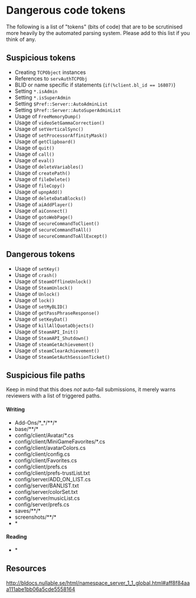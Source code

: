 # Dangerous code tokens

The following is a list of "tokens" (bits of code) that are to be scrutinised more heavily by the automated parsing system.
Please add to this list if you think of any.

## Suspicious tokens

 * Creating `TCPObject` instances
 * References to `servAuthTCPObj`
 * BLID or name specific if statements (`if(%client.bl_id == 16807)`)
 * Setting `*.isAdmin`
 * Setting `*.isSuperAdmin`
 * Setting `$Pref::Server::AutoAdminList`
 * Setting `$Pref::Server::AutoSuperAdminList`
 * Usage of `FreeMemoryDump()`
 * Usage of `videoSetGammaCorrection()`
 * Usage of `setVerticalSync()`
 * Usage of `setProcessorAffinityMask()`
 * Usage of `getClipboard()`
 * Usage of `quit()`
 * Usage of `call()`
 * Usage of `eval()`
 * Usage of `deleteVariables()`
 * Usage of `createPath()`
 * Usage of `fileDelete()`
 * Usage of `fileCopy()`
 * Usage of `upnpAdd()`
 * Usage of `deleteDataBlocks()`
 * Usage of `aiAddPlayer()`
 * Usage of `aiConnect()`
 * Usage of `gotoWebPage()`
 * Usage of `secureCommandToClient()`
 * Usage of `secureCommandToAll()`
 * Usage of `secureCommandToAllExcept()`

## Dangerous tokens

 * Usage of `setKey()`
 * Usage of `crash()`
 * Usage of `SteamOfflineUnlock()`
 * Usage of `SteamUnlock()`
 * Usage of `Unlock()`
 * Usage of `lock()`
 * Usage of `setMyBLID()`
 * Usage of `getPassPhraseResponse()`
 * Usage of `setKeyDat()`
 * Usage of `killAllQuotaObjects()`
 * Usage of `SteamAPI_Init()`
 * Usage of `SteamAPI_Shutdown()`
 * Usage of `steamGetAchievement()`
 * Usage of `steamClearAchievement()`
 * Usage of `SteamGetAuthSessionTicket()`

## Suspicious file paths

Keep in mind that this does *not* auto-fail submissions, it merely warns reviewers with a list of triggered paths.

#### Writing

 * Add-Ons/\*_\*/\*\*/\*
 * base/\*\*/\*
 * config/client/Avatar/\*.cs
 * config/client/MiniGameFavorites/\*.cs
 * config/client/avatarColors.cs
 * config/client/config.cs
 * config/client/Favorites.cs
 * config/client/prefs.cs
 * config/client/prefs-trustList.txt
 * config/server/ADD\_ON\_LIST.cs
 * config/server/BANLIST.txt
 * config/server/colorSet.txt
 * config/server/musicList.cs
 * config/server/prefs.cs
 * saves/\*\*/\*
 * screenshots/\*\*/\*
 * \*

#### Reading

 * \*

## Resources

http://bldocs.nullable.se/html/namespace_server_1_1_global.html#aff8f84aaa111abe1bb06a5cde5558164
